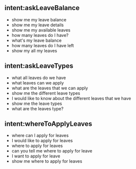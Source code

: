 ## intent:askLeaveBalance
- show me my leave balance
- show me my leave details
- show me my available leaves
- how many leaves do I have?
- what's my leave balance
- how many leaves do I have left
- show my all my leaves

## intent:askLeaveTypes
- what all leaves do we have
- what leaves can we apply
- what are the leaves that we can apply
- show me the different leave types
- I would like to know about the different leaves that we have
- show me the leave types
- what are the leaves type?

## intent:whereToApplyLeaves
- where can I apply for leaves
- I would like to apply for leaves
- where to apply for leaves
- can you tell me where to apply for leave
- I want to apply for leave
- show me where to apply for leaves